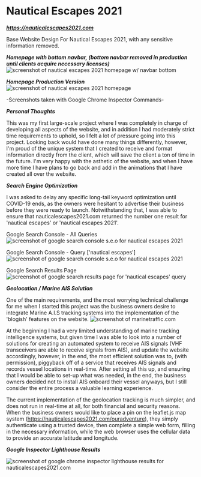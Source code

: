 # Nautical Escapes 2021

***https://nauticalescapes2021.com***

Base Website Design For Nautical Escapes 2021, with any sensitive information removed. 

***Homepage with bottom navbar, (bottom navbar removed in production until clients acquire necessary licenses)***
![screenshot of nautical escapes 2021 homepage w/ navbar bottom](./screenshots/nauticalescapes2021.com_navbar.png)

***Homepage Production Version***
![screenshot of nautical escapes 2021 homepage](./screenshots/nauticalescapes2021.com_.png)

-Screenshots taken with Google Chrome Inspector Commands-

***Personal Thoughts***

This was my first large-scale project where I was completely in charge of developing all aspects of the website, and in addition I had moderately strict time requirements to uphold, so I felt a lot of pressure going into this project. Looking back would have done many things differently, however, I'm proud of the unique system that I created to receive and format information directly from the client, which will save the client a ton of time in the future. I'm very happy with the asthetic of the website, and when I have more time I have plans to go back and add in the animations that I have created all over the website.

***Search Engine Optimization***

I was asked to delay any specific long-tail keyword optimization until COVID-19 ends, as the owners were hesitant to advertise their business before they were ready to launch. Notwithstanding that, I was able to ensure that nauticalescapes2021.com returned the number one result for 'nautical escapes' or 'nautical escapes 2021'.

Google Search Console - All Queries
![screenshot of google search console s.e.o for nautical escapes 2021](./screenshots/google_search_allq.png)

Google Search Console - Query ['nautical escapes']
![screenshot of google search console s.e.o for nautical escapes 2021](./screenshots/google_search_neq.png)

Google Search Results Page
![screenshot of google search results page for 'nautical escapes' query](./screenshots/google_search_resultsp.png)

***Geolocation / Marine AIS Solution***

One of the main requirements, and the most worrying technical challenge for me when I started this project was the business owners desire to integrate Marine A.I.S tracking systems into the implementation of the 'blogish' features on the website. ![screenshot of marinetraffic.com](./screenshots/marine_traffic.png)

At the beginning I had a very limited understanding of marine tracking intelligence systems, but given time I was able to look into a number of solutions for creating an automated system to receive AIS signals (VHF transceivers are able to receive signals from AIS), and update the website accordingly, however, in the end, the most efficient solution was to, (with permission), piggyback off of a service that receives AIS signals and records vessel locations in real-time. After setting all this up, and ensuring that I would be able to set-up what was needed, in the end, the business owners decided not to install AIS onboard their vessel anyways, but I still consider the entire process a valuable learning experience.

The current implementation of the geolocation tracking is much simpler, and does not run in real-time at all, for both financial and security reasons. When the business owners would like to place a pin on the leaflet.js map system (https://nauticalescapes2021.com/ouradventure), they simply authenticate using a trusted device, then complete a simple web form, filling in the necessary information, while the web browser uses the cellular data to provide an accurate latitude and longitude. 

***Google Inspector Lighthouse Results***

![screenshot of google chrome inspector lighthouse results for nauticalescapes2021.com](./screenshots/lighthouse.PNG)
